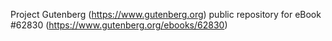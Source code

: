 Project Gutenberg (https://www.gutenberg.org) public repository for
eBook #62830 (https://www.gutenberg.org/ebooks/62830)
